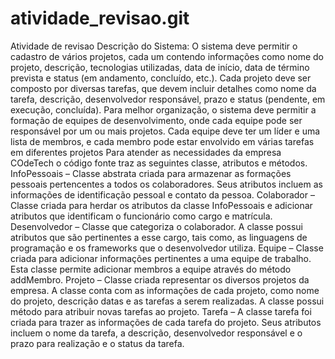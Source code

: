# atividade_revisao.git
 Atividade de revisao
Descrição do Sistema: O sistema deve permitir o cadastro de vários projetos, cada um contendo informações como nome do projeto, descrição, tecnologias utilizadas, data de início, data de término prevista e status (em andamento, concluído, etc.). Cada projeto deve ser composto por diversas tarefas, que devem incluir detalhes como nome da tarefa, descrição, desenvolvedor responsável, prazo e status (pendente, em execução, concluída). Para melhor organização, o sistema deve permitir a formação de equipes de desenvolvimento, onde cada equipe pode ser responsável por um ou mais projetos. Cada equipe deve ter um líder e uma lista de membros, e cada membro pode estar envolvido em várias tarefas em diferentes projetos
Para atender as necessidades da empresa COdeTech o código fonte traz as seguintes classe, atributos e métodos.
InfoPessoais – Classe abstrata criada para armazenar as formações pessoais pertencentes a todos os colaboradores. Seus atributos incluem as informações de identificação pessoal e contato da pessoa.
Colaborador – Classe criada para herdar os atributos da classe InfoPessoais e adicionar atributos que identificam o funcionário como cargo e matrícula.
Desenvolvedor – Classe que categoriza o colaborador. A classe possui atributos que são pertinentes a esse cargo, tais como, as linguagens de programação e os frameworks que o desenvolvedor utiliza.
Equipe – Classe criada para adicionar informações pertinentes a uma equipe de trabalho. Esta classe permite adicionar membros a equipe através do método addMembro.
Projeto – Classe criada representar os diversos projetos da empresa. A classe conta com as informações de cada projeto, como nome do projeto, descrição datas e as tarefas a serem realizadas. A classe possui método para atribuir novas tarefas ao projeto.
Tarefa – A classe tarefa foi criada para trazer as informações de cada tarefa do projeto. Seus atributos incluem o nome da tarefa, a descrição, desenvolvedor responsável e o prazo para realização e o status da tarefa.

